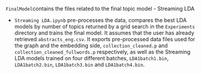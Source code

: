 
`FinalModel`contains the files related to the final topic model - Streaming LDA

* `Streaming LDA.ipynb` pre-processes the data, compares the best LDA models by number of topics returned by a grid search in the `Experiments` directory and trains the final model. It assumes that the user has already retrieved `abstracts_eng.csv`. It exports pre-processed data files used for the graph and the embedding side, `collection_cleaned.p` and `collection_cleaned_fullwords.p` respectively, as well as the Streaming LDA models trained on four different batches, `LDA1batch1.bin`, `LDA1batch2.bin`, `LDA1batch3.bin` and `LDA1batch4.bin`.
